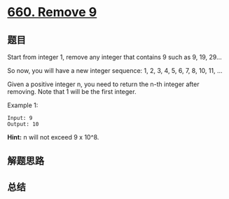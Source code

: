 # [660. Remove 9](https://leetcode.com/problems/remove-9/)

## 题目
Start from integer 1, remove any integer that contains 9 such as 9, 19, 29...

So now, you will have a new integer sequence: 1, 2, 3, 4, 5, 6, 7, 8, 10, 11, ...

Given a positive integer n, you need to return the n-th integer after removing. Note that 1 will be the first integer.

Example 1:
```
Input: 9
Output: 10
```
**Hint:** n will not exceed 9 x 10^8.

## 解题思路


## 总结


